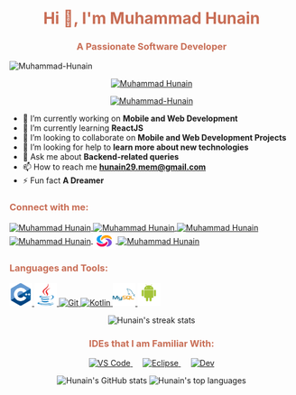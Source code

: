 

<h1 align="center" style="color:#c86d55;">Hi 👋, I'm Muhammad Hunain</h1>
<h3 align="center" style="color:#c86d55;">A Passionate Software Developer</h3>

<p align="left"> <img src="https://komarev.com/ghpvc/?username=Muhammad-Hunain&label=Profile%20views&color=c86d55&style=flat" alt="Muhammad-Hunain" /> </p>

<p align="center"> 
  <a href="https://github.com/ryo-ma/github-profile-trophy">
    <img src="https://github-profile-trophy.vercel.app/?username=Muhammad-Hunain&theme=flat&no-frame=true&margin-w=15&margin-h=15" alt="Muhammad Hunain" />
  </a> 
</p>

<p align="center">
  <a href="https://twitter.com/Muhamma87640881" target="blank">
    <img src="https://img.shields.io/twitter/follow/Muhamma87640881?logo=twitter&style=for-the-badge&color=c86d55" alt="Muhammad-Hunain" />
  </a>
</p>

- 🔭 I’m currently working on **Mobile and Web Development**
- 🌱 I’m currently learning **ReactJS**
- 👯 I’m looking to collaborate on **Mobile and Web Development Projects**
- 🤝 I’m looking for help to **learn more about new technologies**
- 💬 Ask me about **Backend-related queries**
- 📫 How to reach me **hunain29.mem@gmail.com**
- ⚡ Fun fact **A Dreamer**

<h3 align="left" style="color:#c86d55;">Connect with me:</h3>
<p align="left">
  <a href="https://twitter.com/Muhamma87640881" target="blank">
    <img align="center" src="https://raw.githubusercontent.com/rahuldkjain/github-profile-readme-generator/master/src/images/icons/Social/twitter.svg" alt="Muhammad Hunain" height="30" width="40" />
  </a>
  <a href="https://www.linkedin.com/in/muhammad-hunain-0a025321a/" target="blank">
    <img align="center" src="https://raw.githubusercontent.com/rahuldkjain/github-profile-readme-generator/master/src/images/icons/Social/linked-in-alt.svg" alt="Muhammad Hunain" height="30" width="40" />
  </a>
  <a href="https://www.facebook.com/HunainIsmail.Memons" target="blank">
    <img align="center" src="https://raw.githubusercontent.com/rahuldkjain/github-profile-readme-generator/master/src/images/icons/Social/facebook.svg" alt="Muhammad Hunain" height="30" width="40" />
  </a>
  <a href="https://www.hackerrank.com/hunain29_mem" target="blank">
    <img align="center" src="https://raw.githubusercontent.com/rahuldkjain/github-profile-readme-generator/master/src/images/icons/Social/hackerrank.svg" alt="Muhammad Hunain" height="30" width="40" />
  </a>
  <a href="https://www.sololearn.com/profile/24510843" target="blank">
    <img align="center" src="https://github.com/20sw084/20sw084/blob/d13c0848532eb89aed5d28dc57856d2b74d17b43/sololearn.png" alt="Muhammad Hunain" height="30" width="40" />
  </a>
  <a href="https://stackoverflow.com/users/story/17804152?newreg=c60d95ca7f6044a5bdcb51681b74c846" target="blank">
    <img align="center" src="https://raw.githubusercontent.com/rahuldkjain/github-profile-readme-generator/master/src/images/icons/Social/stack-overflow.svg" alt="Muhammad Hunain" height="30" width="40" />
  </a>
</p>

<h3 align="left" style="color:#c86d55;">Languages and Tools:</h3>
<p align="left">
  <a href="https://www.w3schools.com/cpp/" target="_blank">
    <img src="https://raw.githubusercontent.com/devicons/devicon/master/icons/cplusplus/cplusplus-original.svg" alt="C++" width="40" height="40" />
  </a> 
  <a href="https://www.java.com" target="_blank">
    <img src="https://raw.githubusercontent.com/devicons/devicon/master/icons/java/java-original.svg" alt="Java" width="40" height="40" />
  </a>
  <a href="https://git-scm.com/" target="_blank">
    <img src="https://www.vectorlogo.zone/logos/git-scm/git-scm-icon.svg" alt="Git" width="40" height="40" />
  </a> 
  <a href="https://kotlinlang.org" target="_blank">
    <img src="https://www.vectorlogo.zone/logos/kotlinlang/kotlinlang-icon.svg" alt="Kotlin" width="40" height="40" />
  </a>
  <a href="https://www.mysql.com/" target="_blank">
    <img src="https://raw.githubusercontent.com/devicons/devicon/master/icons/mysql/mysql-original-wordmark.svg" alt="MySQL" width="40" height="40" />
  </a> 
  <a href="https://developer.android.com" target="_blank">
    <img src="https://raw.githubusercontent.com/devicons/devicon/master/icons/android/android-original-wordmark.svg" alt="Android" width="40" height="40" />
  </a>
</p>

<p align="center">
  <img src="https://github-readme-streak-stats.herokuapp.com/?user=Muhammad-Hunain&theme=radical&hide_border=true&border_radius=4.5" alt="Hunain's streak stats" />
</p>

<h3 align="center" style="color:#c86d55;">IDEs that I am Familiar With:</h3>
<p align="center">
  <a href="#" target="_blank"> 
    <img alt="VS Code" src="https://img.shields.io/badge/Visual_Studio_Code-0078D4?style=for-the-badge&logo=visual%20studio%20code&logoColor=white"/>
  </a>
  &emsp;
  <a href="#" target="_blank"> 
    <img alt="Eclipse" src="https://img.shields.io/badge/eclipse-001234.svg?style=for-the-badge&logo=eclipse&logoColor=blue"/>
  </a>
  &emsp;
  <a href="#" target="_blank"> 
    <img alt="Dev" src="https://img.shields.io/badge/Dev-001576.svg?style=for-the-badge&logo=Dev&logoColor=blue"/>
  </a>
</p>

<div align="center">
  <img height="180em" src="https://github-readme-stats.vercel.app/api?username=Muhammad-Hunain&theme=radical&show_icons=true&hide_border=true&border_radius=4.5" alt="Hunain's GitHub stats" />
  <img height="180em" src="https://github-readme-stats-eight-theta.vercel.app/api/top-langs/?username=Muhammad-Hunain&layout=compact&langs_count=8&theme=radical&hide_border=true&border_radius=4.5" alt="Hunain's top languages" />
</div>
